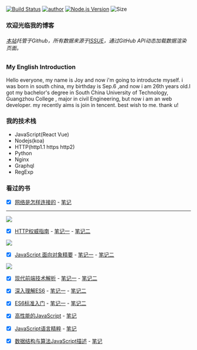 [![Build Status](https://travis-ci.org/pengliheng/pengliheng.github.io.svg?branch=master)](https://travis-ci.org/pengliheng/pengliheng.github.io)
[![author](https://img.shields.io/badge/author-peng-blue.svg)](https://github.com/pengliheng/pengliheng.github.io)
[![Node.js Version](https://img.shields.io/badge/node.js-8.7.0-blue.svg)](http://nodejs.org/download)
![Size](https://github-size-badge.herokuapp.com/pengliheng/pengliheng.github.io.svg)


### 欢迎光临我的博客

###### [本站](https://pipk.top)托管于Github，所有数据来源于[ISSUE](https://github.com/pengliheng/pengliheng.github.io/issues)，通过GitHub API动态加载数据渲染页面。

### My English Introduction
Hello everyone, my name is Joy and now i'm going to introducte myself. i was born in south china, my birthday is Sep.6 ,and now i am 26th years old.I got my bachelor's degree in South China University of Technology, Guangzhou College
, major in civil Engineering, but now i am an web developer. my recently aims is join in tencent. best wish to me. thank u!



<!-- ### TODO
- [ ] An Overview of Arrays and Memory - 文章
- [ ] 代码片段Gist
- [ ] serverless
- [ ] 任意写一个Vscode插件
- [ ] 参考[less-watch-compile](https://github.com/pawlh/less-watch-compile)+[postcss](https://github.com/postcss/postcss)写一个拥有自动转换less->css+[autoprefixer](https://github.com/postcss/autoprefixer) - 库
- [ ] 静态类型检查 - typescript -->


<!-- ### 发展方向
- Graphql API
- React + next.js 从服务器端渲染页面
- Github Issue Page - server less
- GoLang 搭建后端
- ~~Vue搭建前端页面~~
- 代码片段Gist
- 分析Github相关数据 -->


<!-- ### 特性
- [x] 博客
- [x] 仓库集合
- [x] 计划任务TODO
- [x] 响应式
- [x] 数据持久化
- [x] 按需加载
- [ ] 静态类型检查 -->

### 我的技术栈
- JavaScript(React Vue)
- Nodejs(koa)
- HTTP(http1.1 https http2)
- Python
- Nginx
- Graphql
- RegExp


### 看过的书
- [X] [网络是怎样连接的](https://book.douban.com/subject/26941639/) - [笔记](https://github.com/pengliheng/pengliheng.github.io/issues/40)
-----
![](https://static.pipk.top/api/public/images/6075462533216409.png)


- [X] [HTTP权威指南](https://book.douban.com/subject/10746113/) - [笔记一](https://github.com/pengliheng/pengliheng.github.io/issues/45) - [笔记二](https://github.com/pengliheng/pengliheng.github.io/issues/52)

![](https://static.pipk.top/api/public/images/2376380500856452.png)


- [X] [JavaScript 面向对象精要](https://book.douban.com/subject/26352658/) - [笔记一](https://github.com/pengliheng/pengliheng.github.io/issues/29) - [笔记二](https://github.com/pengliheng/pengliheng.github.io/issues/31)

![](https://static.pipk.top/api/public/images/7833702919612766.png)


- [X] [现代前端技术解析](https://book.douban.com/subject/27021790/) - [笔记一](https://github.com/pengliheng/pengliheng.github.io/issues/28) - [笔记二](https://github.com/pengliheng/pengliheng.github.io/issues/58)

- [X] [深入理解ES6](https://book.douban.com/subject/27072230/) - [笔记一](https://github.com/pengliheng/pengliheng.github.io/issues/32) - [笔记二](https://github.com/pengliheng/pengliheng.github.io/issues/51)


- [X] [ES6标准入门](https://book.douban.com/subject/26708954/) - [笔记一](https://github.com/pengliheng/pengliheng.github.io/issues/23) - [笔记二](https://github.com/pengliheng/pengliheng.github.io/issues/26)



- [X] [高性能的JavaScript](https://book.douban.com/subject/5362856/) - [笔记](https://github.com/pengliheng/pengliheng.github.io/issues/15)


- [X] [JavaScript语言精粹](https://book.douban.com/subject/3590768/) - [笔记](https://github.com/pengliheng/pengliheng.github.io/issues/10)

- [X] [数据结构与算法JavaScript描述](https://book.douban.com/subject/25945449/) - [笔记](https://github.com/pengliheng/pengliheng.github.io/issues/6)


<!-- ### 贡献代码

```bash
git clone https://github.com/pengliheng/pengliheng.github.io.git
cd ./blog
yarn            # 安装依赖
yarn run w      # 监听10086端口
yarn run nodemon      # 监听10086端口
```
**Welcome PR 😀** -->
